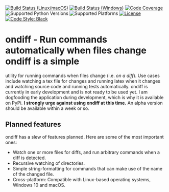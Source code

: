 [![Build Status (Linux/macOS)](https://travis-ci.com/slarse/ondiff.svg)](https://travis-ci.com/slarse/ondiff)
[![Build Status (Windows)](https://ci.appveyor.com/api/projects/status/hqd6qunq62e5pw38/branch/master?svg=true)](https://ci.appveyor.com/project/slarse/ondiff/branch/master)
[![Code Coverage](https://codecov.io/gh/slarse/ondiff/branch/master/graph/badge.svg)](https://codecov.io/gh/slarse/ondiff)
![Supported Python Versions](https://img.shields.io/badge/python-3.6%2C%203.7-blue.svg)
![Supported Platforms](https://img.shields.io/badge/platform-Linux%20%7C%20macOS%20%7C%20Windows%2010-blue.svg)
[![License](https://img.shields.io/badge/license-MIT-blue.svg)](LICENSE)
[![Code Style: Black](https://img.shields.io/badge/code%20style-black-000000.svg)](https://github.com/ambv/black)
# ondiff - Run commands automatically when files change ondiff is a simple
utility for running commands when files change (i.e. _on a diff_). Use cases
include watching a tex file for changes and running latex when it changes and
watching source code and running tests automatically. ondiff is currently in
early development and is not ready to be used yet. I am dogfooding the
application during development, which is why it is available on PyPi. **I
strongly urge against using ondiff at this time.** An alpha version should be
available within a week or so.

## Planned features
ondiff has a slew of features planned. Here are some of the most important
ones:

* Watch one or more files for diffs, and run arbitrary commands when a diff is
  detected.
* Recursive watching of directories.
* Simple string-formatting for commands that can make use of the name of the
  changed file.
* Cross-platform: Compatible with Linux-based operating systems, Windows 10 and
  macOS.
